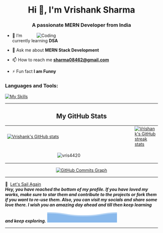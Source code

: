                     
                      
  
<h1 align="center">Hi 👋, I'm Vrishank Sharma </h1>
<h3 align="center">A passionate MERN Developer from India</h3>
<img align="right" alt="Coding" width="400" src="https://cdn.dribbble.com/users/1162077/screenshots/3848914/programmer.gif">


- 🌱 I’m currently learning **DSA**

- 💬 Ask me about **MERN Stack Development**

- 📫 How to reach me **sharma08462@gmail.com**

- ⚡ Fun fact **I am Funny**

<h3 align="left">Languages and Tools:</h3>

[![My Skills](https://skillicons.dev/icons?i=html,css,js,react,bootstrap,c,cpp,express,figma,git,github,java,materialui,mongodb,mysql,nextjs,nodejs,py,react,redux,ts&perline=7)](https://skillicons.dev)

<hr/>

<h2 align="center">My GitHub Stats</h2>
<div align="center">
  <table>
    <tr>
      <td width="45%">
        <a href="http://www.github.com/Vris4420">
          <img src="https://github-readme-stats.vercel.app/api?username=Vris4420&show_icons=true&hide=&count_private=true&title_color=0891b2&text_color=ffffff&icon_color=0891b2&bg_color=1c1917&hide_border=true&show_icons=true" alt="Vrishank's GitHub stats" />
        </a> 
      </td>
      <td width="45%">
        <a href="http://www.github.com/Vris4420">
          <img src="https://github-readme-streak-stats.herokuapp.com/?user=Vris4420&stroke=ffffff&background=1c1917&ring=0891b2&fire=0891b2&currStreakNum=ffffff&currStreakLabel=0891b2&sideNums=ffffff&sideLabels=ffffff&dates=ffffff&hide_border=true" alt="Vrishank's GitHub streak stats" />
        </a>
      </td>
    </tr>
    <tr>
      <td width="90%">
        <p style="text-align: center;">
          <img src="https://github-readme-stats.vercel.app/api/top-langs?username=vris4420&show_icons=true&locale=en&layout=compact&title_color=0891b2&text_color=ffffff&icon_color=0891b2&bg_color=1c1917&hide_border=true&show_icons=true" alt="vris4420" />
        </p>
      </td>
    </tr>
  </table>
  
  <a href="http://www.github.com/Vris4420">
    <img src="https://github-readme-activity-graph.vercel.app/graph?username=Vris4420&theme=merko&bg_color=1c1917&color=ffffff&line=0891b2&point=ffffff&area_color=1c1917&area=true&hide_border=true&custom_title=GitHub%20Commits%20Graph" alt="GitHub Commits Graph" />
  </a>
</div>
<hr>
🚢 &nbsp;<a href="#" class="scrollUpButton">Let's Sail Again</a> <br/>
<b> <i align="left">Hey, you have reached the bottom of my profile. If you have loved my works, make sure to star them and contribute to the projects or fork them if you want to re-use them. Also, you can visit my socials and share some love there. I wish you an amazing day ahead and till then keep learning and keep exploring.</i> </b>
<img src ="https://github.com/Vris4420/Vris4420/blob/main/bottom.svg">
<hr>

                    
  
                    
                      
  
                    
  


                                                                                                    
  
  
  
  
  
                      
  
